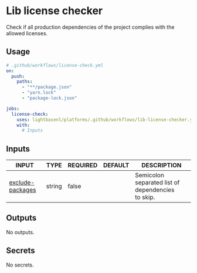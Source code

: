 # Lib license checker

Check if all production dependencies of the project complies with the allowed licenses.

## Usage

```yaml
# .github/workflows/license-check.yml
on:
  push:
    paths:
      - "**/package.json"
      - "yarn.lock"
      - "package-lock.json"

jobs:
  license-check:
    uses: lightbasenl/platforms/.github/workflows/lib-license-checker.yml@main
    with:
      # Inputs
```

## Inputs

<!-- AUTO-DOC-INPUT:START - Do not remove or modify this section -->

| INPUT                                                                            | TYPE   | REQUIRED | DEFAULT | DESCRIPTION                                           |
| -------------------------------------------------------------------------------- | ------ | -------- | ------- | ----------------------------------------------------- |
| <a name="input_exclude-packages"></a>[exclude-packages](#input_exclude-packages) | string | false    |         | Semicolon separated list of dependencies <br>to skip. |

<!-- AUTO-DOC-INPUT:END -->

## Outputs

<!-- AUTO-DOC-OUTPUT:START - Do not remove or modify this section -->

No outputs.

<!-- AUTO-DOC-OUTPUT:END -->

## Secrets

<!-- AUTO-DOC-SECRETS:START - Do not remove or modify this section -->

No secrets.

<!-- AUTO-DOC-SECRETS:END -->
